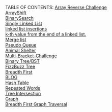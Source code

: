 TABLE OF CONTENTS:
<a href="./code401challenges/pages/challenge1.md">Array Reverse Challenge</a><br>
<a href="./code401challenges/pages/challenge2.md">ArrayShift</a><br>
<a href="./code401challenges/pages/challenge3.md">BinarySearch</a><br>
<a href="./code401challenges/pages/challenge4.md">Singly Linked List</a><br>
<a href="./code401challenges/pages/challenge5.md">linked list insertions</a><br>
<a href="./code401challenges/pages/challenge7.md">k-th value from the end of a linked list.</a><br>
<a href="./code401challenges/pages/challenge8.md">Merge list</a><br>
<a href="./code401challenges/pages/challenge11.md">Pseudo Queue</a><br>
<a href="./code401challenges/pages/challenge12.md">Animal Shelter</a><br>
<a href="./code401challenges/pages/challenge13.md">Multi-Bracket-Challenge</a><br>
<a href="./code401challenges/pages/challenge15.md">Binary Tree/BST</a><br>
<a href="./code401challenges/pages/challenge16.md">FizzBuzz Tree</a><br>
<a href="./code401challenges/pages/challenge17.md">Breadth First</a><br>
<a href="./code401challenges/pages/blog.md">BLOG</a><br>
<a href="./code401challenges/pages/challenge30.md">Hash Table</a><br>
<a href="./code401challenges/pages/challenge31.md">Repeated Words</a><br>
<a href="./code401challenges/pages/challenge32.md">Tree Intersection</a><br>
<a href="./code401challenges/pages/challenge35.md">Graph</a><br>
<a href="./code401challenges/pages/challenge36.md">Breadth First Graph Traversal</a><br>